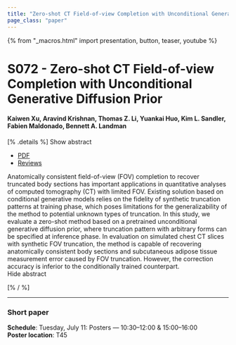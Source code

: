```yaml
---
title: "Zero-shot CT Field-of-view Completion with Unconditional Generative Diffusion Prior"
page_class: "paper"
---
```


{% from "_macros.html" import presentation, button, teaser, youtube %}

# S072 - Zero-shot CT Field-of-view Completion with Unconditional Generative Diffusion Prior

#### Kaiwen Xu, Aravind Krishnan, Thomas Z. Li, Yuankai Huo, Kim L. Sandler, Fabien Maldonado, Bennett A. Landman


[% .details %]
<a class="toggle_visibility" data-selector=".abstract" data-level="3">Show abstract</a>
- <a href="https://openreview.net/pdf?id=hr1QLA_ykVp">PDF</a>
- <a href="https://openreview.net/forum?id=hr1QLA_ykVp">Reviews</a>

<p>
    <span class="abstract">
        Anatomically consistent field-of-view (FOV) completion to recover truncated body sections has important applications in quantitative analyses of computed tomography (CT) with limited FOV. Existing solution based on conditional generative models relies on the fidelity of synthetic truncation patterns at training phase, which poses limitations for the generalizability of the method to potential unknown types of truncation. In this study, we evaluate a zero-shot method based on a pretrained unconditional generative diffusion prior, where truncation pattern with arbitrary forms can be specified at inference phase. In evaluation on simulated chest CT slices with synthetic FOV truncation, the method is capable of recovering anatomically consistent body sections and subcutaneous adipose tissue measurement error caused by FOV truncation. However, the correction accuracy is inferior to the conditionally trained counterpart.
        <br>
        <span class="actions"><a class="toggle_visibility" data-level="2">Hide abstract</a></span>
    </span>
</p>
[% / %]

---


### Short paper

**Schedule**: Tuesday, July 11: Posters — 10:30–12:00 & 15:00–16:00<br>
**Poster location**: T45

